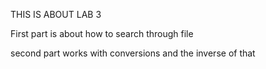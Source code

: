 THIS IS ABOUT LAB 3 

First part is about how to search through file

second part works with conversions and the inverse of that
